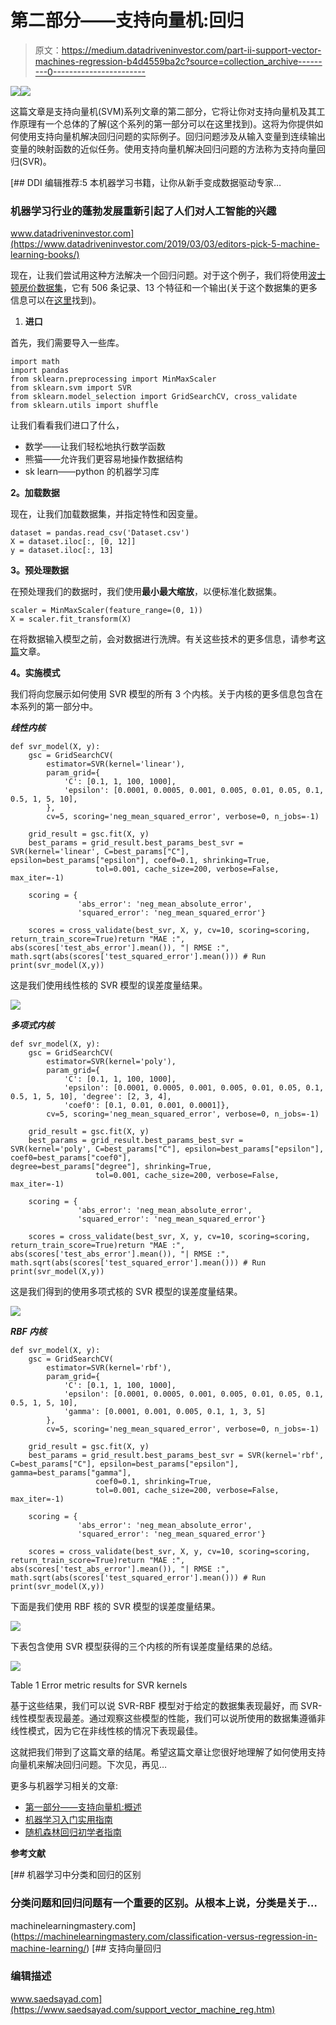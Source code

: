 # 第二部分——支持向量机:回归

> 原文：<https://medium.datadriveninvestor.com/part-ii-support-vector-machines-regression-b4d4559ba2c?source=collection_archive---------0----------------------->

[![](img/a7da3d31e52d222f7264c234f21aefd7.png)](http://www.track.datadriveninvestor.com/1B9E)![](img/931df7622931c7b4bcb53d88e799ea12.png)

这篇文章是支持向量机(SVM)系列文章的第二部分，它将让你对支持向量机及其工作原理有一个总体的了解(这个系列的第一部分可以在这里找到)。这将为你提供如何使用支持向量机解决回归问题的实际例子。回归问题涉及从输入变量到连续输出变量的映射函数的近似任务。使用支持向量机解决回归问题的方法称为支持向量回归(SVR)。

[](https://www.datadriveninvestor.com/2019/03/03/editors-pick-5-machine-learning-books/) [## DDI 编辑推荐:5 本机器学习书籍，让你从新手变成数据驱动专家…

### 机器学习行业的蓬勃发展重新引起了人们对人工智能的兴趣

www.datadriveninvestor.com](https://www.datadriveninvestor.com/2019/03/03/editors-pick-5-machine-learning-books/) 

现在，让我们尝试用这种方法解决一个回归问题。对于这个例子，我们将使用[波士顿房价数据集](https://raw.githubusercontent.com/jbrownlee/Datasets/master/housing.data)，它有 506 条记录、13 个特征和一个输出(关于这个数据集的更多信息可以在[这里](https://machinelearningmastery.com/standard-machine-learning-datasets/)找到)。

1.  **进口**

首先，我们需要导入一些库。

```
import math
import pandas
from sklearn.preprocessing import MinMaxScaler
from sklearn.svm import SVR
from sklearn.model_selection import GridSearchCV, cross_validate
from sklearn.utils import shuffle
```

让我们看看我们进口了什么，

*   数学——让我们轻松地执行数学函数
*   熊猫——允许我们更容易地操作数据结构
*   sk learn——python 的机器学习库

**2。加载数据**

现在，让我们加载数据集，并指定特性和因变量。

```
dataset = pandas.read_csv('Dataset.csv')
X = dataset.iloc[:, [0, 12]]
y = dataset.iloc[:, 13]
```

**3。预处理数据**

在预处理我们的数据时，我们使用**最小最大缩放**，以便标准化数据集。

```
scaler = MinMaxScaler(feature_range=(0, 1))
X = scaler.fit_transform(X)
```

在将数据输入模型之前，会对数据进行洗牌。有关这些技术的更多信息，请参考[这篇](https://medium.com/datadriveninvestor/a-practical-guide-to-getting-started-with-machine-learning-3a6fcc0f95aa)文章。

**4。实施模式**

我们将向您展示如何使用 SVR 模型的所有 3 个内核。关于内核的更多信息包含在本系列的第一部分中。

***线性内核***

```
def svr_model(X, y):
    gsc = GridSearchCV(
        estimator=SVR(kernel='linear'),
        param_grid={
            'C': [0.1, 1, 100, 1000],
            'epsilon': [0.0001, 0.0005, 0.001, 0.005, 0.01, 0.05, 0.1, 0.5, 1, 5, 10],
        },
        cv=5, scoring='neg_mean_squared_error', verbose=0, n_jobs=-1)

    grid_result = gsc.fit(X, y)
    best_params = grid_result.best_params_best_svr = SVR(kernel='linear', C=best_params["C"], epsilon=best_params["epsilon"], coef0=0.1, shrinking=True,
                   tol=0.001, cache_size=200, verbose=False, max_iter=-1)

    scoring = {
               'abs_error': 'neg_mean_absolute_error',
               'squared_error': 'neg_mean_squared_error'}

    scores = cross_validate(best_svr, X, y, cv=10, scoring=scoring, return_train_score=True)return "MAE :", abs(scores['test_abs_error'].mean()), "| RMSE :", math.sqrt(abs(scores['test_squared_error'].mean())) # Run 
print(svr_model(X,y))
```

这是我们使用线性核的 SVR 模型的误差度量结果。

![](img/e814402eb07e7624d15d5d7463742d9b.png)

***多项式内核***

```
def svr_model(X, y):
    gsc = GridSearchCV(
        estimator=SVR(kernel='poly'),
        param_grid={
            'C': [0.1, 1, 100, 1000],
            'epsilon': [0.0001, 0.0005, 0.001, 0.005, 0.01, 0.05, 0.1, 0.5, 1, 5, 10], 'degree': [2, 3, 4],            
            'coef0': [0.1, 0.01, 0.001, 0.0001]},
        cv=5, scoring='neg_mean_squared_error', verbose=0, n_jobs=-1)

    grid_result = gsc.fit(X, y)
    best_params = grid_result.best_params_best_svr = SVR(kernel='poly', C=best_params["C"], epsilon=best_params["epsilon"], coef0=best_params["coef0"],                   degree=best_params["degree"], shrinking=True,
                   tol=0.001, cache_size=200, verbose=False, max_iter=-1)

    scoring = {
               'abs_error': 'neg_mean_absolute_error',
               'squared_error': 'neg_mean_squared_error'}

    scores = cross_validate(best_svr, X, y, cv=10, scoring=scoring, return_train_score=True)return "MAE :", abs(scores['test_abs_error'].mean()), "| RMSE :", math.sqrt(abs(scores['test_squared_error'].mean())) # Run 
print(svr_model(X,y))
```

这是我们得到的使用多项式核的 SVR 模型的误差度量结果。

![](img/18b3034257e47c89fbd0a7a16f7165e7.png)

***RBF 内核***

```
def svr_model(X, y):
    gsc = GridSearchCV(
        estimator=SVR(kernel='rbf'),
        param_grid={
            'C': [0.1, 1, 100, 1000],
            'epsilon': [0.0001, 0.0005, 0.001, 0.005, 0.01, 0.05, 0.1, 0.5, 1, 5, 10],
            'gamma': [0.0001, 0.001, 0.005, 0.1, 1, 3, 5]
        },
        cv=5, scoring='neg_mean_squared_error', verbose=0, n_jobs=-1)

    grid_result = gsc.fit(X, y)
    best_params = grid_result.best_params_best_svr = SVR(kernel='rbf', C=best_params["C"], epsilon=best_params["epsilon"], gamma=best_params["gamma"],
                   coef0=0.1, shrinking=True,
                   tol=0.001, cache_size=200, verbose=False, max_iter=-1)

    scoring = {
               'abs_error': 'neg_mean_absolute_error',
               'squared_error': 'neg_mean_squared_error'}

    scores = cross_validate(best_svr, X, y, cv=10, scoring=scoring, return_train_score=True)return "MAE :", abs(scores['test_abs_error'].mean()), "| RMSE :", math.sqrt(abs(scores['test_squared_error'].mean())) # Run 
print(svr_model(X,y))
```

下面是我们使用 RBF 核的 SVR 模型的误差度量结果。

![](img/1ee5d102dfe1c0186d19159b326a6671.png)

下表包含使用 SVR 模型获得的三个内核的所有误差度量结果的总结。

![](img/8fc0e9b8fdc282900d486212ba56e43d.png)

Table 1 Error metric results for SVR kernels

基于这些结果，我们可以说 SVR-RBF 模型对于给定的数据集表现最好，而 SVR-线性模型表现最差。通过观察这些模型的性能，我们可以说所使用的数据集遵循非线性模式，因为它在非线性核的情况下表现最佳。

这就把我们带到了这篇文章的结尾。希望这篇文章让您很好地理解了如何使用支持向量机来解决回归问题。下次见，再见…

更多与机器学习相关的文章:

*   [第一部分——支持向量机:概述](https://medium.com/datadriveninvestor/part-i-a-high-level-overview-of-support-vector-machines-9d5c8122100a)
*   [机器学习入门实用指南](https://medium.com/datadriveninvestor/a-practical-guide-to-getting-started-with-machine-learning-3a6fcc0f95aa)
*   [随机森林回归初学者指南](https://medium.com/datadriveninvestor/random-forest-regression-9871bc9a25eb)

**参考文献**

[](https://machinelearningmastery.com/classification-versus-regression-in-machine-learning/) [## 机器学习中分类和回归的区别

### 分类问题和回归问题有一个重要的区别。从根本上说，分类是关于…

machinelearningmastery.com](https://machinelearningmastery.com/classification-versus-regression-in-machine-learning/)  [## 支持向量回归

### 编辑描述

www.saedsayad.com](https://www.saedsayad.com/support_vector_machine_reg.htm)